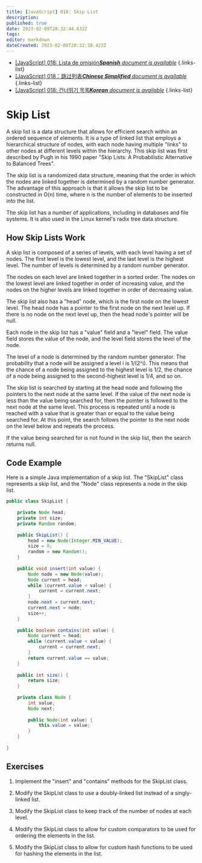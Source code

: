 ```yaml
---
title: [JavaScript] 018: Skip List
description: 
published: true
date: 2023-02-09T20:32:44.632Z
tags: 
editor: markdown
dateCreated: 2023-02-09T20:32:38.423Z
---
```


- [[JavaScript] 018: Lista de omisión***Spanish** document is available*](/es/Knowledge-base/Algorithm/javascript-018-skip-list)
{.links-list}
- [[JavaScript] 018：跳过列表***Chinese Simplified** document is available*](/zh/Knowledge-base/Algorithm/javascript-018-skip-list)
{.links-list}
- [[JavaScript] 018: 건너뛰기 목록***Korean** document is available*](/ko/Knowledge-base/Algorithm/javascript-018-skip-list)
{.links-list}


# Skip List

A skip list is a data structure that allows for efficient search within an ordered sequence of elements. It is a type of linked list that employs a hierarchical structure of nodes, with each node having multiple "links" to other nodes at different levels within the hierarchy. This skip list was first described by Pugh in his 1990 paper "Skip Lists: A Probabilistic Alternative to Balanced Trees".

The skip list is a randomized data structure, meaning that the order in which the nodes are linked together is determined by a random number generator. The advantage of this approach is that it allows the skip list to be constructed in O(n) time, where n is the number of elements to be inserted into the list.

The skip list has a number of applications, including in databases and file systems. It is also used in the Linux kernel's radix tree data structure.

## How Skip Lists Work

A skip list is composed of a series of levels, with each level having a set of nodes. The first level is the lowest level, and the last level is the highest level. The number of levels is determined by a random number generator.

The nodes on each level are linked together in a sorted order. The nodes on the lowest level are linked together in order of increasing value, and the nodes on the higher levels are linked together in order of decreasing value.

The skip list also has a "head" node, which is the first node on the lowest level. The head node has a pointer to the first node on the next level up. If there is no node on the next level up, then the head node's pointer will be null.

Each node in the skip list has a "value" field and a "level" field. The value field stores the value of the node, and the level field stores the level of the node.

The level of a node is determined by the random number generator. The probability that a node will be assigned a level i is 1/(2^i). This means that the chance of a node being assigned to the highest level is 1/2, the chance of a node being assigned to the second-highest level is 1/4, and so on.

The skip list is searched by starting at the head node and following the pointers to the next node at the same level. If the value of the next node is less than the value being searched for, then the pointer is followed to the next node at the same level. This process is repeated until a node is reached with a value that is greater than or equal to the value being searched for. At this point, the search follows the pointer to the next node on the level below and repeats the process.

If the value being searched for is not found in the skip list, then the search returns null.

## Code Example

Here is a simple Java implementation of a skip list. The "SkipList" class represents a skip list, and the "Node" class represents a node in the skip list.

```java
public class SkipList {
    
    private Node head;
    private int size;
    private Random random;
    
    public SkipList() {
        head = new Node(Integer.MIN_VALUE);
        size = 0;
        random = new Random();
    }
    
    public void insert(int value) {
        Node node = new Node(value);
        Node current = head;
        while (current.value < value) {
            current = current.next;
        }
        node.next = current.next;
        current.next = node;
        size++;
    }
    
    public boolean contains(int value) {
        Node current = head;
        while (current.value < value) {
            current = current.next;
        }
        return current.value == value;
    }
    
    public int size() {
        return size;
    }
    
    private class Node {
        int value;
        Node next;
        
        public Node(int value) {
            this.value = value;
        }
    }
    
}
```

## Exercises

1. Implement the "insert" and "contains" methods for the SkipList class.

2. Modify the SkipList class to use a doubly-linked list instead of a singly-linked list.

3. Modify the SkipList class to keep track of the number of nodes at each level.

4. Modify the SkipList class to allow for custom comparators to be used for ordering the elements in the list.

5. Modify the SkipList class to allow for custom hash functions to be used for hashing the elements in the list.
